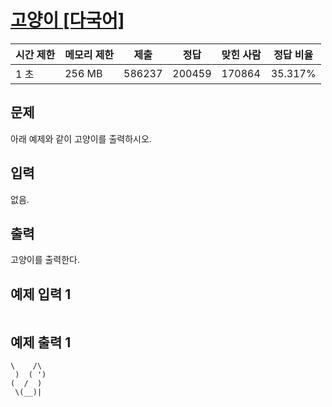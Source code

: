 
# [고양이 [다국어]](https://www.acmicpc.net/problem/10171)


| 시간 제한 | 메모리 제한 | 제출 | 정답 | 맞힌 사람 | 정답 비율 |
| --- | --- | --- | --- | --- | --- |
| 1 초 | 256 MB | 586237 | 200459 | 170864 | 35.317% |

## 문제

아래 예제와 같이 고양이를 출력하시오.

## 입력

없음.

## 출력

고양이를 출력한다.

## 예제 입력 1

```

```

## 예제 출력 1

```
\    /\
 )  ( ')
(  /  )
 \(__)|
```

